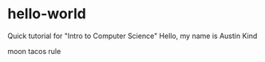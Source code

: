 # hello-world
Quick tutorial for "Intro to Computer Science"
Hello, my name is Austin Kind

moon tacos rule
